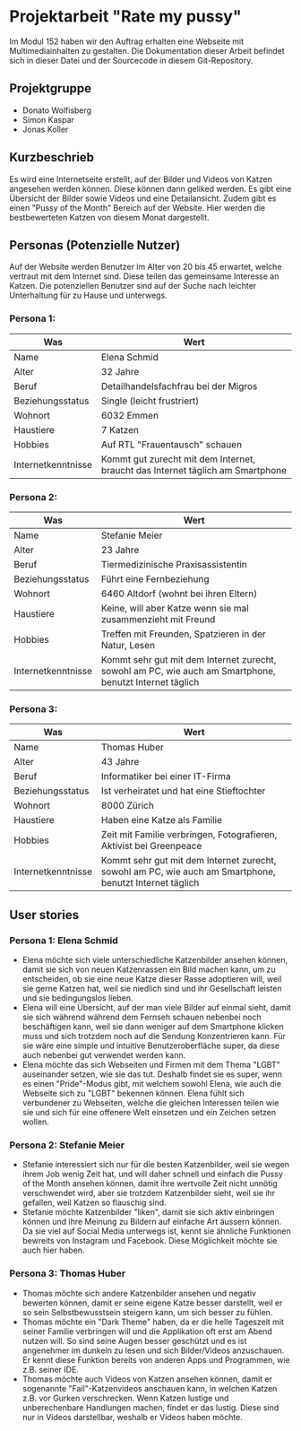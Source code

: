 # Projektarbeit "Rate my pussy"
Im Modul 152 haben wir den Auftrag erhalten eine Webseite mit Multimediainhalten zu gestalten. Die Dokumentation dieser Arbeit befindet sich in dieser Datei und der Sourcecode in diesem Git-Repository.

## Projektgruppe
* Donato Wolfisberg  
* Simon Kaspar  
* Jonas Koller  

## Kurzbeschrieb
Es wird eine Internetseite erstellt, auf der Bilder und Videos von Katzen angesehen werden können. Diese können dann geliked werden. Es gibt eine Übersicht der Bilder sowie Videos und eine Detailansicht.  Zudem gibt es einen "Pussy of the Month" Bereich auf der Website. Hier werden die bestbewerteten Katzen von diesem Monat dargestellt.

## Personas (Potenzielle Nutzer)  
Auf der Website werden Benutzer im Alter von 20 bis 45 erwartet, welche vertraut mit dem Internet sind. Diese teilen das gemeinsame Interesse an Katzen. Die potenziellen Benutzer sind auf der Suche nach leichter Unterhaltung für zu Hause und unterwegs.

### Persona 1:  
| Was               | Wert                                                                            |
|-------------------|---------------------------------------------------------------------------------|
| Name              | Elena Schmid                                                                    |
| Alter             | 32 Jahre                                                                        |
| Beruf             | Detailhandelsfachfrau bei der Migros                                            |
| Beziehungsstatus  | Single (leicht frustriert)                                                      |
| Wohnort           | 6032 Emmen                                                                      |
| Haustiere         | 7 Katzen                                                                        |
| Hobbies           | Auf RTL "Frauentausch" schauen                                                  |
| Internetkenntnisse | Kommt gut zurecht mit dem Internet, braucht das Internet täglich am Smartphone |

### Persona 2:  
| Was               | Wert                                                                                                     |
|-------------------|----------------------------------------------------------------------------------------------------------|
| Name              | Stefanie Meier                                                                                           |
| Alter             | 23 Jahre                                                                                                 |
| Beruf             | Tiermedizinische Praxisassistentin                                                                       |
| Beziehungsstatus  | Führt eine Fernbeziehung                                                                                 |
| Wohnort           | 6460 Altdorf (wohnt bei ihren Eltern)                                                                    |
| Haustiere         | Keine, will aber Katze wenn sie mal zusammenzieht mit Freund                                             |
| Hobbies           | Treffen mit Freunden, Spatzieren in der Natur, Lesen                                                     |
| Internetkenntnisse | Kommt sehr gut mit dem Internet zurecht, sowohl am PC, wie auch am Smartphone, benutzt Internet täglich |

### Persona 3:
| Was               | Wert                                                                                                     |
|-------------------|----------------------------------------------------------------------------------------------------------|
| Name              | Thomas Huber                                                                                             |
| Alter             | 43 Jahre                                                                                                 |
| Beruf             | Informatiker bei einer IT-Firma                                                                          |
| Beziehungsstatus  | Ist verheiratet und hat eine Stieftochter                                                                |
| Wohnort           | 8000 Zürich                                                                                              |
| Haustiere         | Haben eine Katze als Familie                                                                             |
| Hobbies           | Zeit mit Familie verbringen, Fotografieren, Aktivist bei Greenpeace                                      |
| Internetkenntnisse | Kommt sehr gut mit dem Internet zurecht, sowohl am PC, wie auch am Smartphone, benutzt Internet täglich |

## User stories

### Persona 1: Elena Schmid
* Elena möchte sich viele unterschiedliche Katzenbilder ansehen können, damit sie sich von neuen Katzenrassen ein Bild machen kann, um zu entscheiden, ob sie eine neue Katze dieser Rasse adoptieren will, weil sie gerne Katzen hat, weil sie niedlich sind und ihr Gesellschaft leisten und sie bedingungslos lieben.
* Elena will eine Übersicht, auf der man viele Bilder auf einmal sieht, damit sie sich während während dem Fernseh schauen nebenbei noch beschäftigen kann, weil sie dann weniger auf dem Smartphone klicken muss und sich trotzdem noch auf die Sendung Konzentrieren kann. Für sie wäre eine simple und intuitive Benutzeroberfläche super, da diese auch nebenbei gut verwendet werden kann.  
* Elena möchte das sich Webseiten und Firmen mit dem Thema "LGBT" auseinander setzen, wie sie das tut. Deshalb findet sie es super, wenn es einen "Pride"-Modus gibt, mit welchem sowohl Elena, wie auch die Webseite sich zu "LGBT" bekennen können. Elena fühlt sich verbundener zu Webseiten, welche die gleichen Interessen teilen wie sie und sich für eine offenere Welt einsetzen und ein Zeichen setzen wollen.

### Persona 2: Stefanie Meier
* Stefanie interessiert sich nur für die besten Katzenbilder, weil sie wegen ihrem Job wenig Zeit hat, und will daher schnell und einfach die Pussy of the Month ansehen können, damit ihre wertvolle Zeit nicht unnötig verschwendet wird, aber sie trotzdem Katzenbilder sieht, weil sie ihr gefallen, weil Katzen so flauschig sind.
* Stefanie möchte Katzenbilder "liken", damit sie sich aktiv einbringen können und ihre Meinung zu Bildern auf einfache Art äussern können. Da sie viel auf Social Media unterwegs ist, kennt sie ähnliche Funktionen bewreits von Instagram und Facebook. Diese Möglichkeit möchte sie auch hier haben.

### Persona 3: Thomas Huber
* Thomas möchte sich andere Katzenbilder ansehen und negativ bewerten können, damit er seine eigene Katze besser darstellt, weil er so sein Selbstbewusstsein steigern kann, um sich besser zu fühlen.  
* Thomas möchte ein "Dark Theme" haben, da er die helle Tageszeit mit seiner Familie verbringen will und die Applikation oft erst am Abend nutzen will. So sind seine Augen besser geschützt und es ist angenehmer im dunkeln zu lesen und sich Bilder/Videos anzuschauen. Er kennt diese Funktion bereits von anderen Apps und Programmen, wie z.B. seiner IDE.  
* Thomas möchte auch Videos von Katzen ansehen können, damit er sogenannte "Fail"-Katzenvideos anschauen kann, in welchen Katzen z.B. vor Gurken verschrecken. Wenn Katzen lustige und unberechenbare Handlungen machen, findet er das lustig. Diese sind nur in Videos darstellbar, weshalb er Videos haben möchte.

